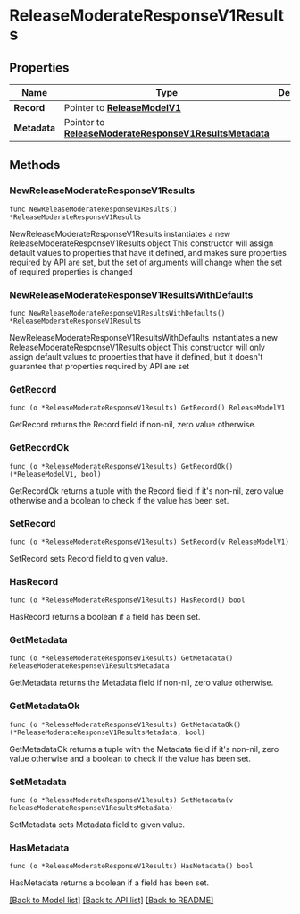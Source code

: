 # ReleaseModerateResponseV1Results

## Properties

Name | Type | Description | Notes
------------ | ------------- | ------------- | -------------
**Record** | Pointer to [**ReleaseModelV1**](ReleaseModelV1.md) |  | [optional] 
**Metadata** | Pointer to [**ReleaseModerateResponseV1ResultsMetadata**](ReleaseModerateResponseV1ResultsMetadata.md) |  | [optional] 

## Methods

### NewReleaseModerateResponseV1Results

`func NewReleaseModerateResponseV1Results() *ReleaseModerateResponseV1Results`

NewReleaseModerateResponseV1Results instantiates a new ReleaseModerateResponseV1Results object
This constructor will assign default values to properties that have it defined,
and makes sure properties required by API are set, but the set of arguments
will change when the set of required properties is changed

### NewReleaseModerateResponseV1ResultsWithDefaults

`func NewReleaseModerateResponseV1ResultsWithDefaults() *ReleaseModerateResponseV1Results`

NewReleaseModerateResponseV1ResultsWithDefaults instantiates a new ReleaseModerateResponseV1Results object
This constructor will only assign default values to properties that have it defined,
but it doesn't guarantee that properties required by API are set

### GetRecord

`func (o *ReleaseModerateResponseV1Results) GetRecord() ReleaseModelV1`

GetRecord returns the Record field if non-nil, zero value otherwise.

### GetRecordOk

`func (o *ReleaseModerateResponseV1Results) GetRecordOk() (*ReleaseModelV1, bool)`

GetRecordOk returns a tuple with the Record field if it's non-nil, zero value otherwise
and a boolean to check if the value has been set.

### SetRecord

`func (o *ReleaseModerateResponseV1Results) SetRecord(v ReleaseModelV1)`

SetRecord sets Record field to given value.

### HasRecord

`func (o *ReleaseModerateResponseV1Results) HasRecord() bool`

HasRecord returns a boolean if a field has been set.

### GetMetadata

`func (o *ReleaseModerateResponseV1Results) GetMetadata() ReleaseModerateResponseV1ResultsMetadata`

GetMetadata returns the Metadata field if non-nil, zero value otherwise.

### GetMetadataOk

`func (o *ReleaseModerateResponseV1Results) GetMetadataOk() (*ReleaseModerateResponseV1ResultsMetadata, bool)`

GetMetadataOk returns a tuple with the Metadata field if it's non-nil, zero value otherwise
and a boolean to check if the value has been set.

### SetMetadata

`func (o *ReleaseModerateResponseV1Results) SetMetadata(v ReleaseModerateResponseV1ResultsMetadata)`

SetMetadata sets Metadata field to given value.

### HasMetadata

`func (o *ReleaseModerateResponseV1Results) HasMetadata() bool`

HasMetadata returns a boolean if a field has been set.


[[Back to Model list]](../README.md#documentation-for-models) [[Back to API list]](../README.md#documentation-for-api-endpoints) [[Back to README]](../README.md)


